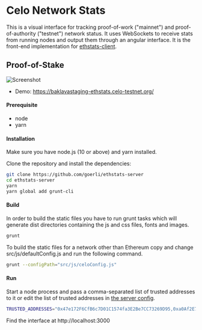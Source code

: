 Celo Network Stats
===============================================

This is a visual interface for tracking proof-of-work ("mainnet") and proof-of-authority ("testnet") network status. It uses WebSockets to receive stats from running nodes and output them through an angular interface. It is the front-end implementation for [ethstats-client](https://github.com/goerli/ethstats-client).

## Proof-of-Stake
![Screenshot](https://user-images.githubusercontent.com/6178597/69904869-cba34900-13ac-11ea-9136-13fc51cf246e.gif "Screenshot POS")

* Demo: https://baklavastaging-ethstats.celo-testnet.org/

#### Prerequisite
* node
* yarn

#### Installation
Make sure you have node.js (10 or above) and yarn installed.

Clone the repository and install the dependencies:

```bash
git clone https://github.com/goerli/ethstats-server
cd ethstats-server
yarn
yarn global add grunt-cli
```

#### Build
In order to build the static files you have to run grunt tasks which will generate dist directories containing the js and css files, fonts and images.

```bash
grunt
```

To build the static files for a network other than Ethereum copy and change src/js/defaultConfig.js and run the following command.

```bash
grunt --configPath="src/js/celoConfig.js"
```

#### Run
Start a node process and pass a comma-separated list of trusted addresses to it or edit the list of trusted addresses in [the server config](/lib/utils/config.js).

```bash
TRUSTED_ADDRESSES="0x47e172F6CfB6c7D01C1574fa3E2Be7CC73269D95,0xa0Af2E71cECc248f4a7fD606F203467B500Dd53B" yarn start
```
Find the interface at http://localhost:3000
